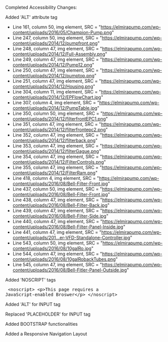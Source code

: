 Completed Accessibility Changes:

Added 'ALT' attribute tag
- Line 161, column 50, img element, SRC = "https://elmirapump.com/wp-content/uploads/2016/05/Champion-Pump.png"
- Line 247, column 50, img element, SRC = "https://elmirapump.com/wp-content/uploads/2014/12/pumpfront.png"
- Line 248, column 47, img element, SRC = "https://elmirapump.com/wp-content/uploads/2014/12/Full-Assembly.png"
- Line 249, column 47, img element, SRC = "https://elmirapump.com/wp-content/uploads/2014/12/Pump12.png"
- Line 250, column 47, img element, SRC = "https://elmirapump.com/wp-content/uploads/2014/12/pumptop.png"
- Line 251, column 47, img element, SRC = "https://elmirapump.com/wp-content/uploads/2014/12/Housing.png"
- Line 304, column 11, img element, SRC = "https://elmirapump.com/wp-content/uploads/2014/12/EPFlowChart.jpg"
- Line 307, column 4, img element, SRC = "https://elmirapump.com/wp-content/uploads/2014/12/PumpTable.jpg"
- Line 350, column 50, img element, SRC = "https://elmirapump.com/wp-content/uploads/2014/12/filterfrontEPC1.png"
- Line 351, column 47, img element, SRC = "https://elmirapump.com/wp-content/uploads/2014/12/filterfrontepc2.png"
- Line 352, column 47, img element, SRC = "https://elmirapump.com/wp-content/uploads/2014/12/filterback.png"
- Line 353, column 47, img element, SRC = "https://elmirapump.com/wp-content/uploads/2014/12/filterGague.png"
- Line 354, column 47, img element, SRC = "https://elmirapump.com/wp-content/uploads/2014/12/FilterControls.png"
- Line 355, column 47, img element, SRC = "https://elmirapump.com/wp-content/uploads/2014/12/FilterRam.png"
- Line 418, column 4, img element, SRC = "https://elmirapump.com/wp-content/uploads/2016/08/Bell-Filter-Front.jpg"
- Line 437, column 50, img element, SRC = "https://elmirapump.com/wp-content/uploads/2016/08/Bell-Filter-Front.jpg"
- Line 438, column 47, img element, SRC = "https://elmirapump.com/wp-content/uploads/2016/08/Bell-Filter-Back.jpg"
- Line 439, column 47, img element, SRC = "https://elmirapump.com/wp-content/uploads/2016/08/Bell-Filter-Side.jpg"
- Line 440, column 47, img element, SRC = "https://elmirapump.com/wp-content/uploads/2016/08/Bell-Filter-Panel-Inside.jpg"
- Line 441, column 47, img element, SRC = "https://elmirapump.com/wp-content/uploads/201...er-VFD-Standalone-Controller.jpg"
- Line 543, column 50, img element, SRC = "https://elmirapump.com/wp-content/uploads/2016/08/10galRo.jpg"
- Line 544, column 47, img element, SRC = "https://elmirapump.com/wp-content/uploads/2016/08/10galRobackTubes.png"
- Line 545, column 47, img element, SRC = "https://elmirapump.com/wp-content/uploads/2016/08/Bell-Fitler-Panel-Outside.jpg"

Added 'NOSCRIPT' tags
<xmp>
    <noscript>
      <p>This page requires a JavaScript-enabled Broswer</p>
    </noscript>
</xmp>
Added 'ALT' for INPUT tag
    <!-- <input id="search2" type="submit" class="search-submit" value="" alt="Submit Search"> -->
    <!-- <input id="search1" alt="Search Field" type="search" class="search-field" value=""> -->

Replaced 'PLACEHOLDER' for INPUT tag
    <!-- <input id="search1" alt="Search Field" type="search" class="search-field" value=""> -->

Added BOOTSTRAP functionalities
    <!-- <link rel="stylesheet" href="https://maxcdn.bootstrapcdn.com/bootstrap/3.3.7/css/bootstrap.min.css">
    <script src="https://ajax.googleapis.com/ajax/libs/jquery/3.2.1/jquery.min.js"></script>
    <script src="https://maxcdn.bootstrapcdn.com/bootstrap/3.3.7/js/bootstrap.min.js"></script> -->

Added a Responsive Navigation Layout
